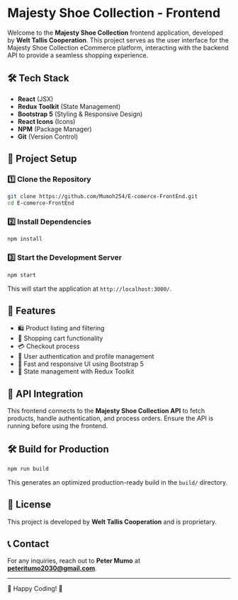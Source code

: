 # Majesty Shoe Collection - Frontend                                                                                           &#x20;

Welcome to the **Majesty Shoe Collection** frontend application, developed by **Welt Tallis Cooperation**. This project serves as the user interface for the Majesty Shoe Collection eCommerce platform, interacting with the backend API to provide a seamless shopping experience.

## 🛠 Tech Stack

- **React** (JSX)
- **Redux Toolkit** (State Management)
- **Bootstrap 5** (Styling & Responsive Design)
- **React Icons** (Icons)
- **NPM** (Package Manager)                      &#x20;
- **Git** (Version Control)

## 📂 Project Setup

### 1️⃣ Clone the Repository

```bash
git clone https://github.com/Mumoh254/E-comerce-FrontEnd.git
cd E-comerce-FrontEnd
```

### 2️⃣ Install Dependencies

```bash
npm install
```

### 3️⃣ Start the Development Server

```bash
npm start
```

This will start the application at `http://localhost:3000/`.

## 📌 Features

- 🛍️ Product listing and filtering
- 🛒 Shopping cart functionality
- 💳 Checkout process
- 🔐 User authentication and profile management
- 🚀 Fast and responsive UI using Bootstrap 5
- 🔄 State management with Redux Toolkit

## 🔄 API Integration

This frontend connects to the **Majesty Shoe Collection API** to fetch products, handle authentication, and process orders. Ensure the API is running before using the frontend.

## 🛠 Build for Production

```bash
npm run build
```

This generates an optimized production-ready build in the `build/` directory.

## 📜 License

This project is developed by **Welt Tallis Cooperation** and is proprietary.

## 📞 Contact

For any inquiries, reach out to **Peter Mumo** at **[peteritumo2030@gmail.com](mailto\:peteritumo2030@gmail.com)**.

---

🚀 Happy Coding! 🎉

